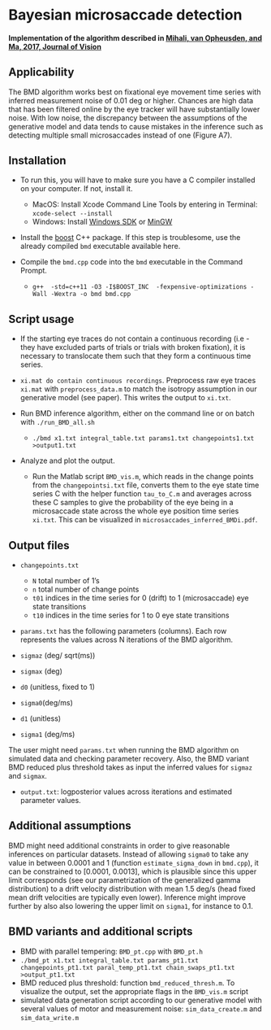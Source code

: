 
# Bayesian microsaccade detection
#### Implementation of the algorithm described in [Mihali, van Opheusden, and Ma, 2017, Journal of Vision](http://jov.arvojournals.org/article.aspx?articleid=2597868)

## Applicability
The BMD algorithm works best on fixational eye movement time series with inferred measurement noise of 0.01 deg or higher. Chances are high data that has been filtered online by the eye tracker will have substantially lower noise. With low noise, the discrepancy between the assumptions of the generative model and data tends to cause mistakes in the inference such as detecting multiple small microsaccades instead of one (Figure A7).

## Installation

* To run this, you will have to make sure you have a C compiler installed on your computer. If not, install it.

  * MacOS: 
Install Xcode Command Line Tools by entering in Terminal: `xcode-select --install`
  * Windows: 
Install [Windows SDK](https://developer.microsoft.com/en-us/windows/downloads/windows-10-sdk) or [MinGW](http://www.mingw.org/wiki/howto_install_the_mingw_gcc_compiler_suite)

* Install the [boost](http://www.boost.org/) C++ package. If this step is troublesome, use the already compiled `bmd` executable available here.

* Compile the `bmd.cpp` code into the `bmd` executable in the Command Prompt.
  * `g++  -std=c++11 -O3 -I$BOOST_INC  -fexpensive-optimizations -Wall -Wextra -o bmd bmd.cpp`
 
## Script usage
* If the starting eye traces do not contain a continuous recording (i.e - they have excluded parts of trials or trials with broken fixation), it is necessary to translocate them such that they form a continuous time series. 
* `xi.mat do contain continuous recordings`. Preprocess raw eye traces `xi.mat` with `preprocess_data.m` to match the isotropy assumption in our generative model (see paper). This writes the output to `xi.txt`.

* Run BMD inference algorithm, either on the command line or on batch with `./run_BMD_all.sh`
  * `./bmd x1.txt integral_table.txt params1.txt changepoints1.txt >output1.txt`

* Analyze and plot the output. 

    * Run the Matlab script `BMD_vis.m`, which reads in the change points from the `changepointsi.txt` file, converts them to the eye state time series C with the helper function `tau_to_C.m` and averages across these C samples to give the probability of the eye being in a microsaccade state across the whole eye position time series `xi.txt`. This can be visualized in `microsaccades_inferred_BMDi.pdf`. 

## Output files

* `changepoints.txt`
  * `N` total number of 1’s 
  * `n` total number of change points
  * `t01` indices in the time series for 0 (drift) to 1 (microsaccade) eye state transitions
  * `t10` indices in the time series for 1 to 0 eye state transitions
 
* `params.txt` has the following parameters (columns). Each row represents the values across N iterations of the BMD algorithm. 
 * `sigmaz` (deg/ sqrt(ms))
 * `sigmax` (deg)
 * `d0` (unitless, fixed to 1)
 * `sigma0`(deg/ms)
 * `d1` (unitless)
 * `sigma1` (deg/ms)
 
The user might need `params.txt` when running the BMD algorithm on simulated data and checking parameter recovery. Also, the BMD variant BMD reduced plus threshold takes as input the inferred values for `sigmaz` and `sigmax`.

* `output.txt`: logposterior values across iterations and estimated parameter values.

## Additional assumptions

BMD might need additional constraints in order to give reasonable inferences on particular datasets. Instead of allowing `sigma0` to take any value in between 0.0001 and 1 (function `estimate_sigma_down` in `bmd.cpp`), it can be constrained to [0.0001, 0.0013], which is plausible since this upper limit corresponds (see our parametrization of the generalized gamma distribution) to a drift velocity distribution with mean 1.5 deg/s (head fixed mean drift velocities are typically even lower). Inference might improve further by also also lowering the upper limit on `sigma1`, for instance to 0.1. 

##  BMD variants and additional scripts 

* BMD with parallel tempering: `BMD_pt.cpp` with `BMD_pt.h`
* `./bmd_pt x1.txt integral_table.txt params_pt1.txt changepoints_pt1.txt paral_temp_pt1.txt chain_swaps_pt1.txt >output_pt1.txt`
* BMD reduced plus threshold: function `bmd_reduced_thresh.m`. To visualize the output, set the appropriate flags in the `BMD_vis.m` script
* simulated data generation script according to our generative model with several values of motor and measurement noise: `sim_data_create.m` and `sim_data_write.m`

